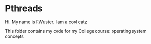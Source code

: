 # Pthreads

Hi. My name is RWuster. I am a cool catz

This folder contains my code for my College course: operating system concepts 